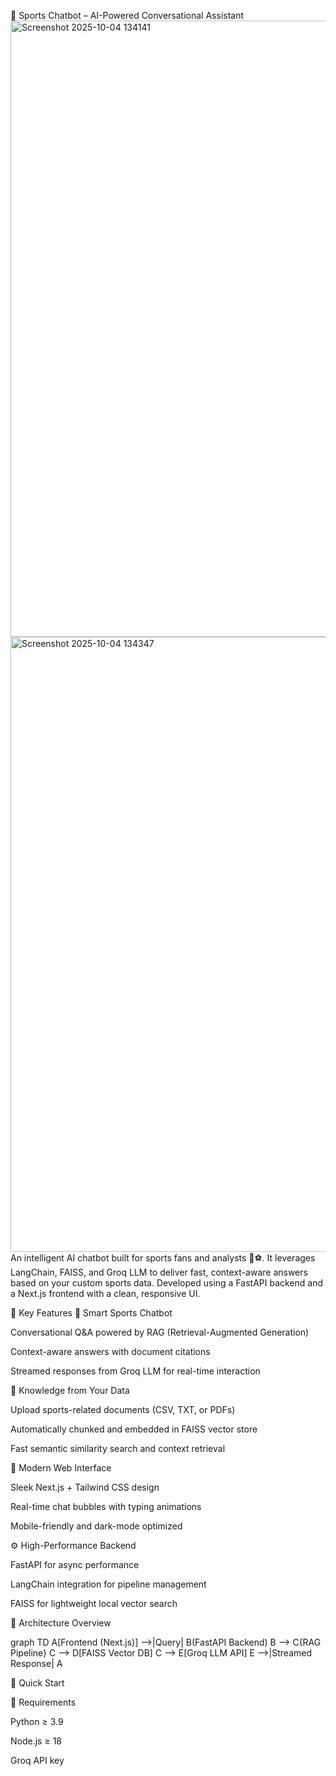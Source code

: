 🏅 Sports Chatbot – AI-Powered Conversational Assistant
<img width="1902" height="986" alt="Screenshot 2025-10-04 134141" src="https://github.com/user-attachments/assets/7a681d8a-e22e-4bd9-a9ab-ac1ba1c60514" />
<img width="1901" height="984" alt="Screenshot 2025-10-04 134347" src="https://github.com/user-attachments/assets/610ba0a6-4795-41d3-b79b-d7e51a05b5a8" />
An intelligent AI chatbot built for sports fans and analysts 🧠⚽.
It leverages LangChain, FAISS, and Groq LLM to deliver fast, context-aware answers based on your custom sports data.
Developed using a FastAPI backend and a Next.js frontend with a clean, responsive UI.

🌟 Key Features
🤖 Smart Sports Chatbot

Conversational Q&A powered by RAG (Retrieval-Augmented Generation)

Context-aware answers with document citations

Streamed responses from Groq LLM for real-time interaction

📄 Knowledge from Your Data

Upload sports-related documents (CSV, TXT, or PDFs)

Automatically chunked and embedded in FAISS vector store

Fast semantic similarity search and context retrieval

🎨 Modern Web Interface

Sleek Next.js + Tailwind CSS design

Real-time chat bubbles with typing animations

Mobile-friendly and dark-mode optimized

⚙️ High-Performance Backend

FastAPI for async performance

LangChain integration for pipeline management

FAISS for lightweight local vector search

🧠 Architecture Overview

graph TD
A[Frontend (Next.js)] -->|Query| B(FastAPI Backend)
B --> C{RAG Pipeline}
C --> D[FAISS Vector DB]
C --> E[Groq LLM API]
E -->|Streamed Response| A

🚀 Quick Start

🔧 Requirements

Python ≥ 3.9

Node.js ≥ 18

Groq API key



